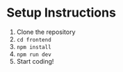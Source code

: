 # Setup Instructions
1. Clone the repository
2. `cd frontend`
3. `npm install`
4. `npm run dev`
5. Start coding!

